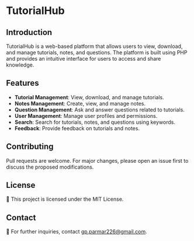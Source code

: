 # TutorialHub

## Introduction

TutorialHub is a web-based platform that allows users to view, download, and manage tutorials, notes, and questions. The platform is built using PHP and provides an intuitive interface for users to access and share knowledge.

## Features

- **Tutorial Management**: View, download, and manage tutorials.
- **Notes Management**: Create, view, and manage notes.
- **Question Management**: Ask and answer questions related to tutorials.
- **User Management**: Manage user profiles and permissions.
- **Search**: Search for tutorials, notes, and questions using keywords.
- **Feedback**: Provide feedback on tutorials and notes.

## Contributing

Pull requests are welcome. For major changes, please open an issue first to discuss the proposed modifications.

## License

📜 This project is licensed under the MIT License.

## Contact

📧 For further inquiries, contact gp.parmar226@gmail.com.
